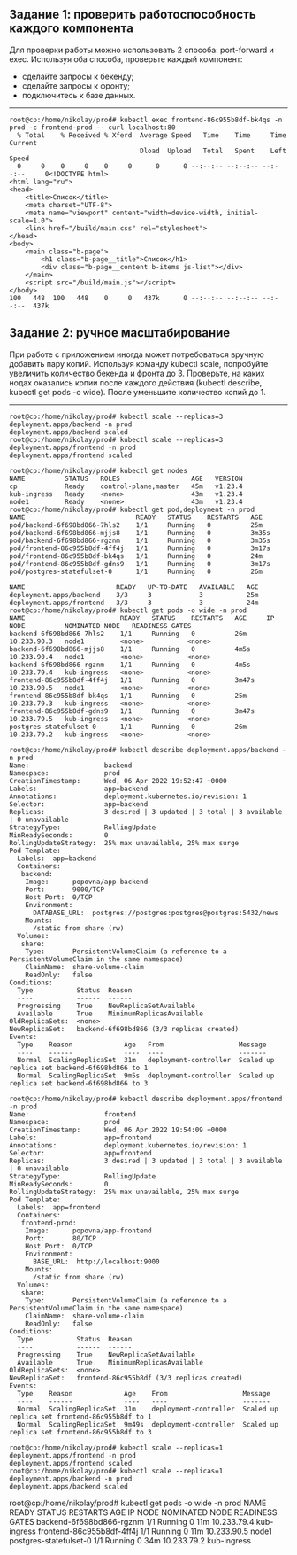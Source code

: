## Задание 1: проверить работоспособность каждого компонента
Для проверки работы можно использовать 2 способа: port-forward и exec. Используя оба способа, проверьте каждый компонент:
*    сделайте запросы к бекенду;
*    сделайте запросы к фронту;
*    подключитесь к базе данных.
___

```
root@cp:/home/nikolay/prod# kubectl exec frontend-86c955b8df-bk4qs -n prod -c frontend-prod -- curl localhost:80
  % Total    % Received % Xferd  Average Speed   Time    Time     Time  Current
                                 Dload  Upload   Total   Spent    Left  Speed
  0     0    0     0    0     0      0      0 --:--:-- --:--:-- --:--:--     0<!DOCTYPE html>
<html lang="ru">
<head>
    <title>Список</title>
    <meta charset="UTF-8">
    <meta name="viewport" content="width=device-width, initial-scale=1.0">
    <link href="/build/main.css" rel="stylesheet">
</head>
<body>
    <main class="b-page">
        <h1 class="b-page__title">Список</h1>
        <div class="b-page__content b-items js-list"></div>
    </main>
    <script src="/build/main.js"></script>
</body>
100   448  100   448    0     0   437k      0 --:--:-- --:--:-- --:--:--  437k
```

## Задание 2: ручное масштабирование
При работе с приложением иногда может потребоваться вручную добавить пару копий. Используя команду kubectl scale, попробуйте увеличить 
количество бекенда и фронта до 3. Проверьте, на каких нодах оказались копии после каждого действия (kubectl describe, kubectl get pods -o wide). 
После уменьшите количество копий до 1.
___

```
root@cp:/home/nikolay/prod# kubectl scale --replicas=3 deployment.apps/backend -n prod
deployment.apps/backend scaled
root@cp:/home/nikolay/prod# kubectl scale --replicas=3 deployment.apps/frontend -n prod
deployment.apps/frontend scaled
```

```
root@cp:/home/nikolay/prod# kubectl get nodes
NAME          STATUS   ROLES                  AGE   VERSION
cp            Ready    control-plane,master   45m   v1.23.4
kub-ingress   Ready    <none>                 43m   v1.23.4
node1         Ready    <none>                 43m   v1.23.4
root@cp:/home/nikolay/prod# kubectl get pod,deployment -n prod
NAME                            READY   STATUS    RESTARTS   AGE
pod/backend-6f698bd866-7hls2    1/1     Running   0          25m
pod/backend-6f698bd866-mjjs8    1/1     Running   0          3m35s
pod/backend-6f698bd866-rgznm    1/1     Running   0          3m35s
pod/frontend-86c955b8df-4ff4j   1/1     Running   0          3m17s
pod/frontend-86c955b8df-bk4qs   1/1     Running   0          24m
pod/frontend-86c955b8df-gdns9   1/1     Running   0          3m17s
pod/postgres-statefulset-0      1/1     Running   0          26m

NAME                       READY   UP-TO-DATE   AVAILABLE   AGE
deployment.apps/backend    3/3     3            3           25m
deployment.apps/frontend   3/3     3            3           24m
root@cp:/home/nikolay/prod# kubectl get pods -o wide -n prod
NAME                        READY   STATUS    RESTARTS   AGE     IP            NODE          NOMINATED NODE   READINESS GATES
backend-6f698bd866-7hls2    1/1     Running   0          26m     10.233.90.3   node1         <none>           <none>
backend-6f698bd866-mjjs8    1/1     Running   0          4m5s    10.233.90.4   node1         <none>           <none>
backend-6f698bd866-rgznm    1/1     Running   0          4m5s    10.233.79.4   kub-ingress   <none>           <none>
frontend-86c955b8df-4ff4j   1/1     Running   0          3m47s   10.233.90.5   node1         <none>           <none>
frontend-86c955b8df-bk4qs   1/1     Running   0          25m     10.233.79.3   kub-ingress   <none>           <none>
frontend-86c955b8df-gdns9   1/1     Running   0          3m47s   10.233.79.5   kub-ingress   <none>           <none>
postgres-statefulset-0      1/1     Running   0          26m     10.233.79.2   kub-ingress   <none>           <none>
```
```
root@cp:/home/nikolay/prod# kubectl describe deployment.apps/backend -n prod
Name:                   backend
Namespace:              prod
CreationTimestamp:      Wed, 06 Apr 2022 19:52:47 +0000
Labels:                 app=backend
Annotations:            deployment.kubernetes.io/revision: 1
Selector:               app=backend
Replicas:               3 desired | 3 updated | 3 total | 3 available | 0 unavailable
StrategyType:           RollingUpdate
MinReadySeconds:        0
RollingUpdateStrategy:  25% max unavailable, 25% max surge
Pod Template:
  Labels:  app=backend
  Containers:
   backend:
    Image:      popovna/app-backend
    Port:       9000/TCP
    Host Port:  0/TCP
    Environment:
      DATABASE_URL:  postgres://postgres:postgres@postgres:5432/news
    Mounts:
      /static from share (rw)
  Volumes:
   share:
    Type:       PersistentVolumeClaim (a reference to a PersistentVolumeClaim in the same namespace)
    ClaimName:  share-volume-claim
    ReadOnly:   false
Conditions:
  Type           Status  Reason
  ----           ------  ------
  Progressing    True    NewReplicaSetAvailable
  Available      True    MinimumReplicasAvailable
OldReplicaSets:  <none>
NewReplicaSet:   backend-6f698bd866 (3/3 replicas created)
Events:
  Type    Reason             Age   From                   Message
  ----    ------             ----  ----                   -------
  Normal  ScalingReplicaSet  31m   deployment-controller  Scaled up replica set backend-6f698bd866 to 1
  Normal  ScalingReplicaSet  9m5s  deployment-controller  Scaled up replica set backend-6f698bd866 to 3
```

```
root@cp:/home/nikolay/prod# kubectl describe deployment.apps/frontend -n prod
Name:                   frontend
Namespace:              prod
CreationTimestamp:      Wed, 06 Apr 2022 19:54:09 +0000
Labels:                 app=frontend
Annotations:            deployment.kubernetes.io/revision: 1
Selector:               app=frontend
Replicas:               3 desired | 3 updated | 3 total | 3 available | 0 unavailable
StrategyType:           RollingUpdate
MinReadySeconds:        0
RollingUpdateStrategy:  25% max unavailable, 25% max surge
Pod Template:
  Labels:  app=frontend
  Containers:
   frontend-prod:
    Image:      popovna/app-frontend
    Port:       80/TCP
    Host Port:  0/TCP
    Environment:
      BASE_URL:  http://localhost:9000
    Mounts:
      /static from share (rw)
  Volumes:
   share:
    Type:       PersistentVolumeClaim (a reference to a PersistentVolumeClaim in the same namespace)
    ClaimName:  share-volume-claim
    ReadOnly:   false
Conditions:
  Type           Status  Reason
  ----           ------  ------
  Progressing    True    NewReplicaSetAvailable
  Available      True    MinimumReplicasAvailable
OldReplicaSets:  <none>
NewReplicaSet:   frontend-86c955b8df (3/3 replicas created)
Events:
  Type    Reason             Age    From                   Message
  ----    ------             ----   ----                   -------
  Normal  ScalingReplicaSet  31m    deployment-controller  Scaled up replica set frontend-86c955b8df to 1
  Normal  ScalingReplicaSet  9m49s  deployment-controller  Scaled up replica set frontend-86c955b8df to 3
```
```
root@cp:/home/nikolay/prod# kubectl scale --replicas=1 deployment.apps/frontend -n prod
deployment.apps/frontend scaled
root@cp:/home/nikolay/prod# kubectl scale --replicas=1 deployment.apps/backend -n prod
deployment.apps/backend scaled
```
root@cp:/home/nikolay/prod# kubectl get pods -o wide -n prod
NAME                        READY   STATUS    RESTARTS   AGE   IP            NODE          NOMINATED NODE   READINESS GATES
backend-6f698bd866-rgznm    1/1     Running   0          11m   10.233.79.4   kub-ingress   <none>           <none>
frontend-86c955b8df-4ff4j   1/1     Running   0          11m   10.233.90.5   node1         <none>           <none>
postgres-statefulset-0      1/1     Running   0          34m   10.233.79.2   kub-ingress   <none>           <none>
```
 
